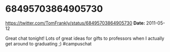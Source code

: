# 68495703864905730
https://twitter.com/TomFrankly/status/68495703864905730
**Date:** 2011-05-12

Great chat tonight! Lots of great ideas for gifts to professors when I actually get around to graduating ;) #campuschat
